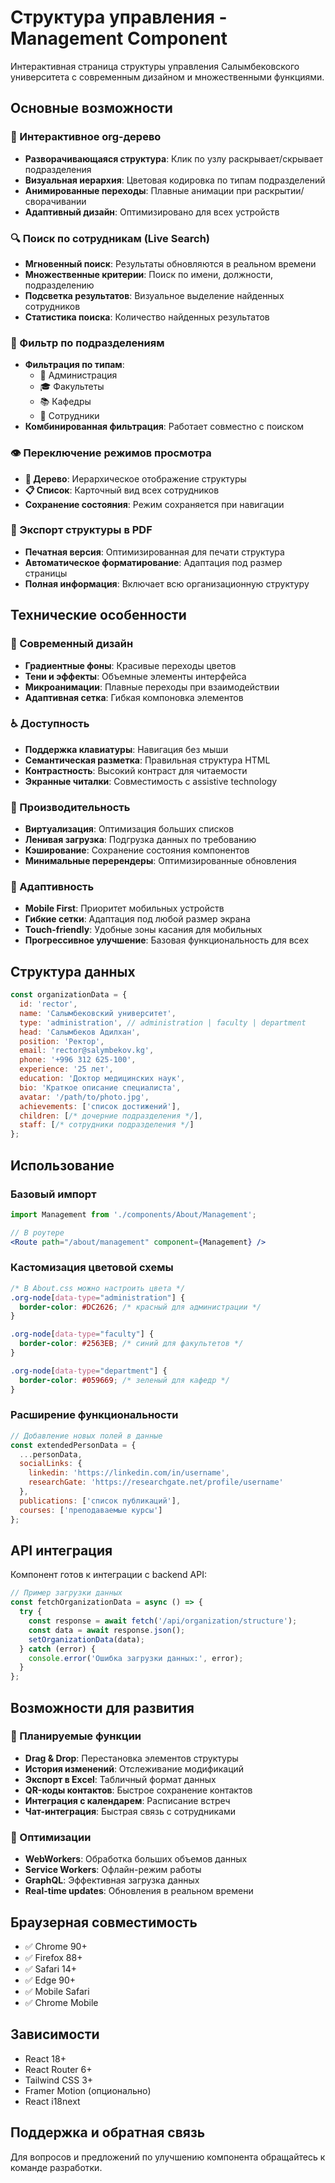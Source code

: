 # Структура управления - Management Component

Интерактивная страница структуры управления Салымбековского университета с современным дизайном и множественными функциями.

## Основные возможности

### 🌳 Интерактивное org-дерево
- **Разворачивающаяся структура**: Клик по узлу раскрывает/скрывает подразделения
- **Визуальная иерархия**: Цветовая кодировка по типам подразделений
- **Анимированные переходы**: Плавные анимации при раскрытии/сворачивании
- **Адаптивный дизайн**: Оптимизировано для всех устройств

### 🔍 Поиск по сотрудникам (Live Search)
- **Мгновенный поиск**: Результаты обновляются в реальном времени
- **Множественные критерии**: Поиск по имени, должности, подразделению
- **Подсветка результатов**: Визуальное выделение найденных сотрудников
- **Статистика поиска**: Количество найденных результатов

### 📂 Фильтр по подразделениям
- **Фильтрация по типам**:
  - 👔 Администрация
  - 🎓 Факультеты  
  - 📚 Кафедры
  - 👥 Сотрудники
- **Комбинированная фильтрация**: Работает совместно с поиском

### 👁️ Переключение режимов просмотра
- **🌳 Дерево**: Иерархическое отображение структуры
- **📋 Список**: Карточный вид всех сотрудников
- **Сохранение состояния**: Режим сохраняется при навигации

### 📄 Экспорт структуры в PDF
- **Печатная версия**: Оптимизированная для печати структура
- **Автоматическое форматирование**: Адаптация под размер страницы
- **Полная информация**: Включает всю организационную структуру

## Технические особенности

### 🎨 Современный дизайн
- **Градиентные фоны**: Красивые переходы цветов
- **Тени и эффекты**: Объемные элементы интерфейса  
- **Микроанимации**: Плавные переходы при взаимодействии
- **Адаптивная сетка**: Гибкая компоновка элементов

### ♿ Доступность
- **Поддержка клавиатуры**: Навигация без мыши
- **Семантическая разметка**: Правильная структура HTML
- **Контрастность**: Высокий контраст для читаемости
- **Экранные читалки**: Совместимость с assistive technology

### 🚀 Производительность
- **Виртуализация**: Оптимизация больших списков
- **Ленивая загрузка**: Подгрузка данных по требованию
- **Кэширование**: Сохранение состояния компонентов
- **Минимальные перерендеры**: Оптимизированные обновления

### 📱 Адаптивность
- **Mobile First**: Приоритет мобильных устройств
- **Гибкие сетки**: Адаптация под любой размер экрана
- **Touch-friendly**: Удобные зоны касания для мобильных
- **Прогрессивное улучшение**: Базовая функциональность для всех

## Структура данных

```javascript
const organizationData = {
  id: 'rector',
  name: 'Салымбековский университет',
  type: 'administration', // administration | faculty | department
  head: 'Салымбеков Адилхан',
  position: 'Ректор',
  email: 'rector@salymbekov.kg',
  phone: '+996 312 625-100',
  experience: '25 лет',
  education: 'Доктор медицинских наук',
  bio: 'Краткое описание специалиста',
  avatar: '/path/to/photo.jpg',
  achievements: ['список достижений'],
  children: [/* дочерние подразделения */],
  staff: [/* сотрудники подразделения */]
};
```

## Использование

### Базовый импорт
```jsx
import Management from './components/About/Management';

// В роутере
<Route path="/about/management" component={Management} />
```

### Кастомизация цветовой схемы
```css
/* В About.css можно настроить цвета */
.org-node[data-type="administration"] {
  border-color: #DC2626; /* красный для администрации */
}

.org-node[data-type="faculty"] {
  border-color: #2563EB; /* синий для факультетов */
}

.org-node[data-type="department"] {
  border-color: #059669; /* зеленый для кафедр */
}
```

### Расширение функциональности
```jsx
// Добавление новых полей в данные
const extendedPersonData = {
  ...personData,
  socialLinks: {
    linkedin: 'https://linkedin.com/in/username',
    researchGate: 'https://researchgate.net/profile/username'
  },
  publications: ['список публикаций'],
  courses: ['преподаваемые курсы']
};
```

## API интеграция

Компонент готов к интеграции с backend API:

```javascript
// Пример загрузки данных
const fetchOrganizationData = async () => {
  try {
    const response = await fetch('/api/organization/structure');
    const data = await response.json();
    setOrganizationData(data);
  } catch (error) {
    console.error('Ошибка загрузки данных:', error);
  }
};
```

## Возможности для развития

### 🔮 Планируемые функции
- **Drag & Drop**: Перестановка элементов структуры
- **История изменений**: Отслеживание модификаций
- **Экспорт в Excel**: Табличный формат данных
- **QR-коды контактов**: Быстрое сохранение контактов
- **Интеграция с календарем**: Расписание встреч
- **Чат-интеграция**: Быстрая связь с сотрудниками

### 🎯 Оптимизации
- **WebWorkers**: Обработка больших объемов данных
- **Service Workers**: Офлайн-режим работы
- **GraphQL**: Эффективная загрузка данных
- **Real-time updates**: Обновления в реальном времени

## Браузерная совместимость

- ✅ Chrome 90+
- ✅ Firefox 88+
- ✅ Safari 14+
- ✅ Edge 90+
- ✅ Mobile Safari
- ✅ Chrome Mobile

## Зависимости

- React 18+
- React Router 6+
- Tailwind CSS 3+
- Framer Motion (опционально)
- React i18next

## Поддержка и обратная связь

Для вопросов и предложений по улучшению компонента обращайтесь к команде разработки.
